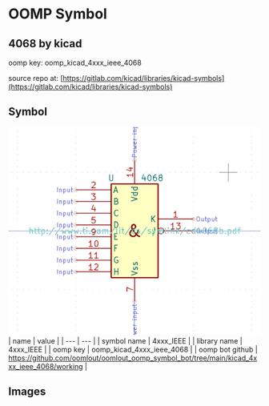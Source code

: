 # OOMP Symbol  
## 4068  by kicad  
  
oomp key: oomp_kicad_4xxx_ieee_4068  
  
source repo at: [https://gitlab.com/kicad/libraries/kicad-symbols](https://gitlab.com/kicad/libraries/kicad-symbols)  
## Symbol  
  
[![working.png](working_600.png)](working.png)  
| name | value | 
| --- | --- | 
| symbol name | 4xxx_IEEE | 
| library name | 4xxx_IEEE | 
| oomp key | oomp_kicad_4xxx_ieee_4068 | 
| oomp bot github | https://github.com/oomlout/oomlout_oomp_symbol_bot/tree/main/kicad_4xxx_ieee_4068/working | 
## Images  
